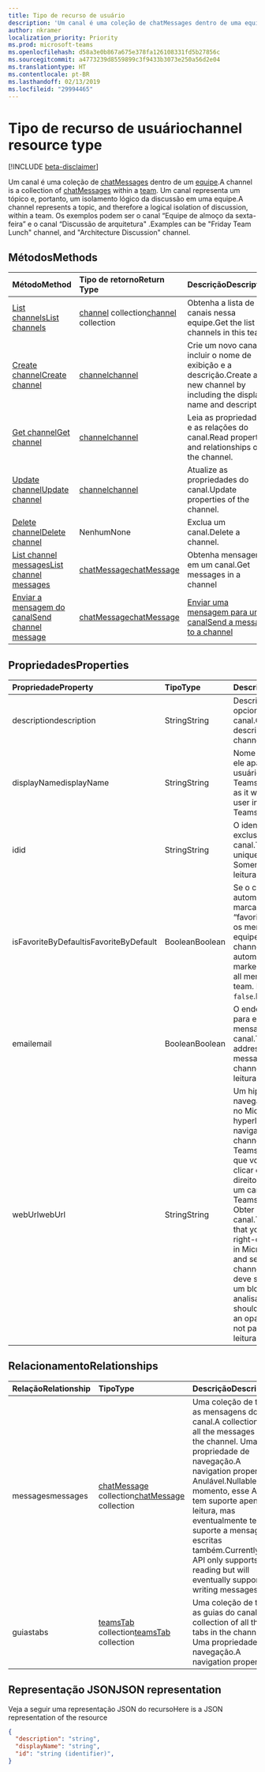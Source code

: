 ```yaml
---
title: Tipo de recurso de usuário
description: 'Um canal é uma coleção de chatMessages dentro de uma equipe. '
author: nkramer
localization_priority: Priority
ms.prod: microsoft-teams
ms.openlocfilehash: d58a3e0b867a675e378fa126108331fd5b27856c
ms.sourcegitcommit: a4773239d8559899c3f9433b3073e250a56d2e04
ms.translationtype: HT
ms.contentlocale: pt-BR
ms.lasthandoff: 02/13/2019
ms.locfileid: "29994465"
---
```

# <a name="channel-resource-type"></a><span data-ttu-id="f0958-103">Tipo de recurso de usuário</span><span class="sxs-lookup"><span data-stu-id="f0958-103">channel resource type</span></span>

[!INCLUDE [beta-disclaimer](../../includes/beta-disclaimer.md)]

<span data-ttu-id="f0958-104">Um canal é uma coleção de [chatMessages](chatmessage.md) dentro de um [equipe](../resources/team.md).</span><span class="sxs-lookup"><span data-stu-id="f0958-104">A channel is a collection of [chatMessages](chatmessage.md) within a [team](../resources/team.md).</span></span> <span data-ttu-id="f0958-105">Um canal representa um tópico e, portanto, um isolamento lógico da discussão em uma equipe.</span><span class="sxs-lookup"><span data-stu-id="f0958-105">A channel represents a topic, and therefore a logical isolation of discussion, within a team.</span></span> <span data-ttu-id="f0958-106">Os exemplos podem ser o canal “Equipe de almoço da sexta-feira” e o canal “Discussão de arquitetura" .</span><span class="sxs-lookup"><span data-stu-id="f0958-106">Examples can be "Friday Team Lunch" channel, and "Architecture Discussion" channel.</span></span>


## <a name="methods"></a><span data-ttu-id="f0958-107">Métodos</span><span class="sxs-lookup"><span data-stu-id="f0958-107">Methods</span></span>

| <span data-ttu-id="f0958-108">Método</span><span class="sxs-lookup"><span data-stu-id="f0958-108">Method</span></span>       | <span data-ttu-id="f0958-109">Tipo de retorno</span><span class="sxs-lookup"><span data-stu-id="f0958-109">Return Type</span></span>  |<span data-ttu-id="f0958-110">Descrição</span><span class="sxs-lookup"><span data-stu-id="f0958-110">Description</span></span>|
|:---------------|:--------|:----------|
|[<span data-ttu-id="f0958-111">List channels</span><span class="sxs-lookup"><span data-stu-id="f0958-111">List channels</span></span>](../api/channel-list.md) | <span data-ttu-id="f0958-112">[channel](channel.md) collection</span><span class="sxs-lookup"><span data-stu-id="f0958-112">[channel](channel.md) collection</span></span> | <span data-ttu-id="f0958-113">Obtenha a lista de canais nessa equipe.</span><span class="sxs-lookup"><span data-stu-id="f0958-113">Get the list of channels in this team.</span></span>|
|[<span data-ttu-id="f0958-114">Create channel</span><span class="sxs-lookup"><span data-stu-id="f0958-114">Create channel</span></span>](../api/channel-post.md) | [<span data-ttu-id="f0958-115">channel</span><span class="sxs-lookup"><span data-stu-id="f0958-115">channel</span></span>](channel.md) | <span data-ttu-id="f0958-116">Crie um novo canal ao incluir o nome de exibição e a descrição.</span><span class="sxs-lookup"><span data-stu-id="f0958-116">Create a new channel by including the display name and description.</span></span>|
|[<span data-ttu-id="f0958-117">Get channel</span><span class="sxs-lookup"><span data-stu-id="f0958-117">Get channel</span></span>](../api/channel-get.md) | [<span data-ttu-id="f0958-118">channel</span><span class="sxs-lookup"><span data-stu-id="f0958-118">channel</span></span>](channel.md) | <span data-ttu-id="f0958-119">Leia as propriedades e as relações do canal.</span><span class="sxs-lookup"><span data-stu-id="f0958-119">Read properties and relationships of the channel.</span></span>|
|[<span data-ttu-id="f0958-120">Update channel</span><span class="sxs-lookup"><span data-stu-id="f0958-120">Update channel</span></span>](../api/channel-patch.md) | [<span data-ttu-id="f0958-121">channel</span><span class="sxs-lookup"><span data-stu-id="f0958-121">channel</span></span>](channel.md) | <span data-ttu-id="f0958-122">Atualize as propriedades do canal.</span><span class="sxs-lookup"><span data-stu-id="f0958-122">Update properties of the channel.</span></span>|
|[<span data-ttu-id="f0958-123">Delete channel</span><span class="sxs-lookup"><span data-stu-id="f0958-123">Delete channel</span></span>](../api/channel-delete.md) | <span data-ttu-id="f0958-124">Nenhum</span><span class="sxs-lookup"><span data-stu-id="f0958-124">None</span></span> | <span data-ttu-id="f0958-125">Exclua um canal.</span><span class="sxs-lookup"><span data-stu-id="f0958-125">Delete a channel.</span></span>|
|[<span data-ttu-id="f0958-126">List channel messages</span><span class="sxs-lookup"><span data-stu-id="f0958-126">List channel messages</span></span>](../api/channel-list-messages.md)  | [<span data-ttu-id="f0958-127">chatMessage</span><span class="sxs-lookup"><span data-stu-id="f0958-127">chatMessage</span></span>](../resources/chatmessage.md) | <span data-ttu-id="f0958-128">Obtenha mensagens em um canal.</span><span class="sxs-lookup"><span data-stu-id="f0958-128">Get messages in a channel</span></span> |
|[<span data-ttu-id="f0958-129">Enviar a mensagem do canal</span><span class="sxs-lookup"><span data-stu-id="f0958-129">Send channel message</span></span>](../api/channel-post-chatmessage.md)  | [<span data-ttu-id="f0958-130">chatMessage</span><span class="sxs-lookup"><span data-stu-id="f0958-130">chatMessage</span></span>](../resources/chatmessage.md) | [<span data-ttu-id="f0958-131">Enviar uma mensagem para um canal</span><span class="sxs-lookup"><span data-stu-id="f0958-131">Send a message to a channel</span></span>](../api/channel-post-chatmessage.md) |


## <a name="properties"></a><span data-ttu-id="f0958-132">Propriedades</span><span class="sxs-lookup"><span data-stu-id="f0958-132">Properties</span></span>
| <span data-ttu-id="f0958-133">Propriedade</span><span class="sxs-lookup"><span data-stu-id="f0958-133">Property</span></span>     | <span data-ttu-id="f0958-134">Tipo</span><span class="sxs-lookup"><span data-stu-id="f0958-134">Type</span></span>   |<span data-ttu-id="f0958-135">Descrição</span><span class="sxs-lookup"><span data-stu-id="f0958-135">Description</span></span>|
|:---------------|:--------|:----------|
|<span data-ttu-id="f0958-136">description</span><span class="sxs-lookup"><span data-stu-id="f0958-136">description</span></span>|<span data-ttu-id="f0958-137">String</span><span class="sxs-lookup"><span data-stu-id="f0958-137">String</span></span>|<span data-ttu-id="f0958-138">Descrição textual opcional do canal.</span><span class="sxs-lookup"><span data-stu-id="f0958-138">Optional textual description for the channel.</span></span>|
|<span data-ttu-id="f0958-139">displayName</span><span class="sxs-lookup"><span data-stu-id="f0958-139">displayName</span></span>|<span data-ttu-id="f0958-140">String</span><span class="sxs-lookup"><span data-stu-id="f0958-140">String</span></span>|<span data-ttu-id="f0958-141">Nome do canal como ele aparecerá ao usuário no Microsoft Teams.</span><span class="sxs-lookup"><span data-stu-id="f0958-141">Channel name as it will appear to the user in Microsoft Teams.</span></span>|
|<span data-ttu-id="f0958-142">id</span><span class="sxs-lookup"><span data-stu-id="f0958-142">id</span></span>|<span data-ttu-id="f0958-143">String</span><span class="sxs-lookup"><span data-stu-id="f0958-143">String</span></span>|<span data-ttu-id="f0958-144">O identificador exclusivo do canal.</span><span class="sxs-lookup"><span data-stu-id="f0958-144">The channels's unique identifier.</span></span> <span data-ttu-id="f0958-145">Somente leitura.</span><span class="sxs-lookup"><span data-stu-id="f0958-145">Read-only.</span></span>|
|<span data-ttu-id="f0958-146">isFavoriteByDefault</span><span class="sxs-lookup"><span data-stu-id="f0958-146">isFavoriteByDefault</span></span>|<span data-ttu-id="f0958-147">Boolean</span><span class="sxs-lookup"><span data-stu-id="f0958-147">Boolean</span></span>|<span data-ttu-id="f0958-148">Se o canal deve automaticamente ser marcado como “favorito” para todos os membros da equipe.</span><span class="sxs-lookup"><span data-stu-id="f0958-148">Whether the channel should automatically be marked 'favorite' for all members of the team.</span></span> <span data-ttu-id="f0958-149">Padrão: `false`.</span><span class="sxs-lookup"><span data-stu-id="f0958-149">Default: `false`.</span></span>|
|<span data-ttu-id="f0958-150">email</span><span class="sxs-lookup"><span data-stu-id="f0958-150">email</span></span>|<span data-ttu-id="f0958-151">Boolean</span><span class="sxs-lookup"><span data-stu-id="f0958-151">Boolean</span></span>| <span data-ttu-id="f0958-152">O endereço de email para enviar mensagens ao canal.</span><span class="sxs-lookup"><span data-stu-id="f0958-152">The email address for sending messages to the channel.</span></span> <span data-ttu-id="f0958-153">Somente leitura.</span><span class="sxs-lookup"><span data-stu-id="f0958-153">Read-only.</span></span>|
|<span data-ttu-id="f0958-154">webUrl</span><span class="sxs-lookup"><span data-stu-id="f0958-154">webUrl</span></span>|<span data-ttu-id="f0958-155">String</span><span class="sxs-lookup"><span data-stu-id="f0958-155">String</span></span>|<span data-ttu-id="f0958-156">Um hiperlink que navegará até o canal no Microsoft Teams.</span><span class="sxs-lookup"><span data-stu-id="f0958-156">A hyperlink that will navigate to the channel in Microsoft Teams.</span></span> <span data-ttu-id="f0958-157">Essa é a URL que você recebe ao clicar com o botão direito do mouse em um canal Microsoft Teams e selecionar Obter o link para o canal.</span><span class="sxs-lookup"><span data-stu-id="f0958-157">This is the URL that you get when you right-click a channel in Microsoft Teams and select Get link to channel.</span></span> <span data-ttu-id="f0958-158">Essa URL deve ser tratada como um blob opaco e não analisado.</span><span class="sxs-lookup"><span data-stu-id="f0958-158">This URL should be treated as an opaque blob, and not parsed.</span></span> <span data-ttu-id="f0958-159">Somente leitura.</span><span class="sxs-lookup"><span data-stu-id="f0958-159">Read-only.</span></span>|


## <a name="relationships"></a><span data-ttu-id="f0958-160">Relacionamento</span><span class="sxs-lookup"><span data-stu-id="f0958-160">Relationships</span></span>
| <span data-ttu-id="f0958-161">Relação</span><span class="sxs-lookup"><span data-stu-id="f0958-161">Relationship</span></span> | <span data-ttu-id="f0958-162">Tipo</span><span class="sxs-lookup"><span data-stu-id="f0958-162">Type</span></span>   |<span data-ttu-id="f0958-163">Descrição</span><span class="sxs-lookup"><span data-stu-id="f0958-163">Description</span></span>|
|:---------------|:--------|:----------|
|<span data-ttu-id="f0958-164">messages</span><span class="sxs-lookup"><span data-stu-id="f0958-164">messages</span></span>|<span data-ttu-id="f0958-165">[chatMessage](chatmessage.md) collection</span><span class="sxs-lookup"><span data-stu-id="f0958-165">[chatMessage](chatmessage.md) collection</span></span>|<span data-ttu-id="f0958-166">Uma coleção de todas as mensagens do canal.</span><span class="sxs-lookup"><span data-stu-id="f0958-166">A collection of all the messages in the channel.</span></span> <span data-ttu-id="f0958-167">Uma propriedade de navegação.</span><span class="sxs-lookup"><span data-stu-id="f0958-167">A navigation property.</span></span> <span data-ttu-id="f0958-168">Anulável.</span><span class="sxs-lookup"><span data-stu-id="f0958-168">Nullable.</span></span> <span data-ttu-id="f0958-169">No momento, esse API tem suporte apenas à leitura, mas eventualmente terá suporte a mensagens escritas também.</span><span class="sxs-lookup"><span data-stu-id="f0958-169">Currently this API only supports reading but will eventually support writing messages too.</span></span>|
|<span data-ttu-id="f0958-170">guias</span><span class="sxs-lookup"><span data-stu-id="f0958-170">tabs</span></span>|<span data-ttu-id="f0958-171">[teamsTab](../resources/teamstab.md) collection</span><span class="sxs-lookup"><span data-stu-id="f0958-171">[teamsTab](../resources/teamstab.md) collection</span></span>|<span data-ttu-id="f0958-172">Uma coleção de todas as guias do canal.</span><span class="sxs-lookup"><span data-stu-id="f0958-172">A collection of all the tabs in the channel.</span></span> <span data-ttu-id="f0958-173">Uma propriedade de navegação.</span><span class="sxs-lookup"><span data-stu-id="f0958-173">A navigation property.</span></span>|


## <a name="json-representation"></a><span data-ttu-id="f0958-174">Representação JSON</span><span class="sxs-lookup"><span data-stu-id="f0958-174">JSON representation</span></span>

<span data-ttu-id="f0958-175">Veja a seguir uma representação JSON do recurso</span><span class="sxs-lookup"><span data-stu-id="f0958-175">Here is a JSON representation of the resource</span></span>

<!-- {
  "blockType": "resource",
  "optionalProperties": [
    "messages"
  ],
  "keyProperty": "id",
  "@odata.type": "microsoft.graph.channel"
}-->

```json
{
  "description": "string",
  "displayName": "string",
  "id": "string (identifier)",
}

```


<!-- uuid: 8fcb5dbc-d5aa-4681-8e31-b001d5168d79
2015-10-25 14:57:30 UTC -->
<!--
{
  "type": "#page.annotation",
  "description": "channel resource",
  "keywords": "",
  "section": "documentation",
  "tocPath": "",
  "suppressions": [
    "Error: /api-reference/beta/resources/channel.md:\r\n      Exception processing links.\r\n    System.ArgumentException: Link Definition was null. Link text: !INCLUDE [beta-disclaimer](../../includes/beta-disclaimer.md)\r\n      at ApiDoctor.Validation.DocFile.get_LinkDestinations()\r\n      at ApiDoctor.Validation.DocSet.ValidateLinks(Boolean includeWarnings, String[] relativePathForFiles, IssueLogger issues, Boolean requireFilenameCaseMatch, Boolean printOrphanedFiles)"
  ]
}
-->
